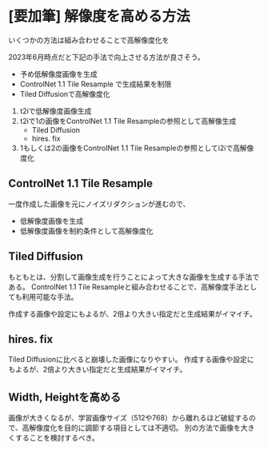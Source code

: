 # [要加筆] 解像度を高める方法

いくつかの方法は組み合わせることで高解像度化を

2023年6月時点だと下記の手法で向上させる方法が良さそう。

- 予め低解像度画像を生成
- ControlNet 1.1 Tile Resample で生成結果を制限
- Tiled Diffusionで高解像度化

1. t2iで低解像度画像生成
2. t2iで1の画像をControlNet 1.1 Tile Resampleの参照として高解像生成
    - Tiled Diffusion
    - hires. fix
3. 1もしくは2の画像をControlNet 1.1 Tile Resampleの参照としてi2iで高解像度化



## ControlNet 1.1 Tile Resample

一度作成した画像を元にノイズリダクションが進むので、

- 低解像度画像を生成
- 低解像度画像を制約条件として高解像度化

## Tiled Diffusion
もともとは、分割して画像生成を行うことによって大きな画像を生成する手法である。
ControlNet 1.1 Tile Resampleと組み合わせることで、高解像度手法としても利用可能な手法。

作成する画像や設定にもよるが、2倍より大きい指定だと生成結果がイマイチ。

## hires. fix
Tiled Diffusionに比べると崩壊した画像になりやすい。
作成する画像や設定にもよるが、2倍より大きい指定だと生成結果がイマイチ。

## Width, Heightを高める
画像が大きくなるが、学習画像サイズ（512や768）から離れるほど破綻するので、高解像度化を目的に調節する項目としては不適切。
別の方法で画像を大きくすることを検討するべき。